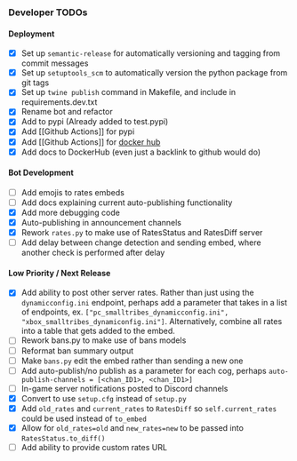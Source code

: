 ### Developer TODOs

#### Deployment
- [x] Set up `semantic-release` for automatically versioning and tagging from commit messages
- [x] Set up `setuptools_scm` to automatically version the python package from git tags
- [x] Set up `twine publish` command in Makefile, and include in requirements.dev.txt 
- [x] Rename bot and refactor
- [x] Add to pypi (Already added to test.pypi)
- [x] Add [[Github Actions]] for pypi
- [x] Add [[Github Actions]] for [docker hub](https://medium.com/rockedscience/docker-ci-cd-pipeline-with-github-actions-6d4cd1731030)
- [x] Add docs to DockerHub (even just a backlink to github would do)

#### Bot Development
- [ ] Add emojis to rates embeds
- [ ] Add docs explaining current auto-publishing functionality
- [x] Add more debugging code
- [x] Auto-publishing in announcement channels
- [x] Rework `rates.py` to make use of RatesStatus and RatesDiff
server
- [ ] Add delay between change detection and sending embed, where another check is performed after delay

#### Low Priority / Next Release
- [x] Add ability to post other server rates. Rather than just using the `dynamicconfig.ini` endpoint, perhaps add a parameter that takes in a list of endpoints, ex. `["pc_smalltribes_dynamicconfig.ini", "xbox_smalltribes_dynamiconfig.ini"]`. Alternatively, combine all rates into a table that gets added to the embed.
- [ ] Rework bans.py to make use of bans models
- [ ] Reformat ban summary output
- [ ] Make `bans.py` edit the embed rather than sending a new one
- [ ] Add auto-publish/no publish as a parameter for each cog, perhaps `auto-publish-channels = [<chan_ID1>, <chan_ID1>]`
- [ ] In-game server notifications posted to Discord channels
- [x] Convert to use `setup.cfg` instead of `setup.py`
- [x] Add `old_rates` and `current_rates` to `RatesDiff` so `self.current_rates` could be used instead of `to_embed` 
- [x] Allow for `old_rates=old` and `new_rates=new` to be passed into `RatesStatus.to_diff()`  
- [ ] Add ability to provide custom rates URL
